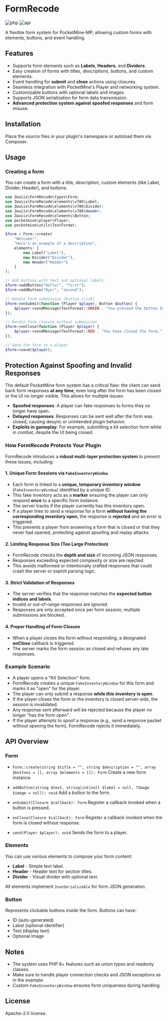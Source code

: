 # FormRecode
![php](https://img.shields.io/badge/php-8.2-informational)
![api](https://img.shields.io/badge/pocketmine-5.0-informational)

A flexible form system for PocketMine-MP, allowing custom forms with elements, buttons, and event handling.

## Features

- Supports form elements such as **Labels**, **Headers**, and **Dividers**.
- Easy creation of forms with titles, descriptions, buttons, and custom elements.
- Event handling for **submit** and **close** actions using closures.
- Seamless integration with PocketMine's Player and networking system.
- Customizable buttons with optional labels and images.
- Supports JSON serialization for form data transmission.
- **Advanced protection system against spoofed responses** and form misuse.

## Installation

Place the source files in your plugin's namespace or autoload them via Composer.

## Usage

### Creating a form

You can create a form with a title, description, custom elements (like Label, Divider, Header), and buttons:

```php
use Zwuiix\FormRecode\types\Form;
use Zwuiix\FormRecode\elements\v786\Label;
use Zwuiix\FormRecode\elements\v786\Divider;
use Zwuiix\FormRecode\elements\v786\Header;
use Zwuiix\FormRecode\elements\Button;
use pocketmine\player\Player;
use pocketmine\utils\TextFormat;

$form = Form::create(
    "Welcome!",
    "Here's an example of a description",
    elements: [
        new Label("Label"),
        new Divider("Divider"),
        new Header("Header")
    ]
);

// Add buttons with text and optional labels
$form->addButton("Hello!", "first");
$form->addButton("Bye!", "second");

// Handle form submission (button click)
$form->onSubmit(function (Player $player, Button $button) {
    $player->sendMessage(TextFormat::GREEN . "You pressed the button ID: {$button->getId()}, Label: {$button->getLabel()}, Text: {$button->getText()}!");
});

// Handle form closure without submission
$form->onClose(function (Player $player) {
    $player->sendMessage(TextFormat::RED . "You have closed the form.");
});

// Send the form to a player
$form->send($player);
````

## Protection Against Spoofing and Invalid Responses

The default PocketMine form system has a critical flaw: the client can send back form responses **at any time**, even long after the form has been closed or the UI no longer visible. This allows for multiple issues:

- **Spoofed responses**: A player can fake responses to forms they no longer have open.
- **Delayed responses**: Responses can be sent well after the form was closed, causing desync or unintended plugin behavior.
- **Exploits in gameplay**: For example, submitting a kit selection form while in combat, despite the UI being closed.

### How FormRecode Protects Your Plugin

FormRecode introduces a **robust multi-layer protection system** to prevent these issues, including:

#### 1. Unique Form Sessions via `FakeInventoryWindow`

- Each form is linked to a **unique, temporary inventory window** (`FakeInventoryWindow`) identified by a unique ID.
- This fake inventory acts as a **marker** ensuring the player can only respond **once** to a specific form instance.
- The server tracks if the player currently has this inventory open.
- If a player tries to send a response for a form **without having the corresponding inventory open**, the response is **rejected** and an error is triggered.
- This prevents a player from answering a form that is closed or that they never had opened, protecting against spoofing and replay attacks.

#### 2. Limiting Response Size (Too Large Protection)

- FormRecode checks the **depth and size** of incoming JSON responses.
- Responses exceeding expected complexity or size are rejected.
- This avoids malformed or intentionally crafted responses that could crash the server or exploit parsing logic.

#### 3. Strict Validation of Responses

- The server verifies that the response matches the **expected button indices and labels**.
- Invalid or out-of-range responses are ignored.
- Responses are only accepted once per form session; multiple submissions are blocked.

#### 4. Proper Handling of Form Closure

- When a player closes the form without responding, a designated **onClose** callback is triggered.
- The server marks the form session as closed and refuses any late responses.

### Example Scenario

- A player opens a "Kit Selection" form.
- FormRecode creates a unique `FakeInventoryWindow` for this form and marks it as "open" for the player.
- The player can only submit a response **while this inventory is open**.
- If the player closes the form or the inventory is closed server-side, the session is invalidated.
- Any response sent afterward will be rejected because the player no longer "has the form open".
- If the player attempts to spoof a response (e.g., send a response packet without opening the form), FormRecode rejects it immediately.

## API Overview

### Form

* `Form::create(string $title = "", string $description = "", array $buttons = [], array $elements = []): Form`
  Create a new form instance.

* `addButton(string $text, string|int|null $label = null, ?Image $image = null): void`
  Add a button to the form.

* `onSubmit(Closure $callback): Form`
  Register a callback invoked when a button is pressed.

* `onClose(Closure $callback): Form`
  Register a callback invoked when the form is closed without response.

* `send(Player $player): void`
  Sends the form to a player.

### Elements

You can use various elements to compose your form content:

* **Label** - Simple text label.
* **Header** - Header text for section titles.
* **Divider** - Visual divider with optional text.

All elements implement `JsonSerializable` for form JSON generation.

### Button

Represents clickable buttons inside the form. Buttons can have:

* ID (auto-generated)
* Label (optional identifier)
* Text (display text)
* Optional Image

## Notes

* The system uses PHP 8+ features such as union types and readonly classes.
* Make sure to handle player connection checks and JSON exceptions as in the example.
* Custom `FakeInventoryWindow` ensures form uniqueness during handling.

## License

Apache-2.0 license.